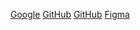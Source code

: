 [Google](https://www.google.com)
[GitHub](https://github.com/)
[GitHub](https://github.com/)
[Figma](https://ww.figma.com/)

